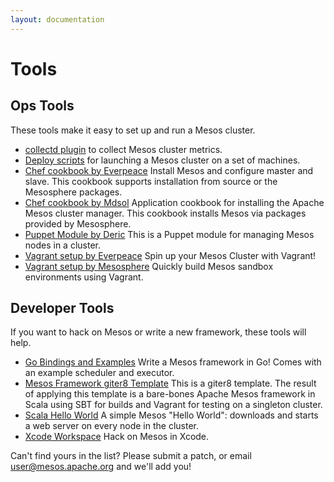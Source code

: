```yaml
---
layout: documentation
---
```


# Tools

## Ops Tools

These tools make it easy to set up and run a Mesos cluster.

* [collectd plugin](https://github.com/rayrod2030/collectd-mesos) to collect Mesos cluster metrics.
* [Deploy scripts](deploy-scripts.md) for launching a Mesos cluster on a set of machines.
* [Chef cookbook by Everpeace](https://github.com/everpeace/cookbook-mesos) Install Mesos and configure master and slave. This cookbook supports installation from source or the Mesosphere packages.
* [Chef cookbook by Mdsol](https://github.com/mdsol/mesos_cookbook) Application cookbook for installing the Apache Mesos cluster manager. This cookbook installs Mesos via packages provided by Mesosphere.
* [Puppet Module by Deric](https://github.com/deric/puppet-mesos) This is a Puppet module for managing Mesos nodes in a cluster.
* [Vagrant setup by Everpeace](https://github.com/everpeace/vagrant-mesos) Spin up your Mesos Cluster with Vagrant!
* [Vagrant setup by Mesosphere](https://github.com/mesosphere/playa-mesos) Quickly build Mesos sandbox environments using Vagrant.

## Developer Tools

If you want to hack on Mesos or write a new framework, these tools will help.

* [Go Bindings and Examples](https://github.com/mesosphere/mesos-go) Write a Mesos framework in Go! Comes with an example scheduler and executor.
* [Mesos Framework giter8 Template](https://github.com/mesosphere/scala-sbt-mesos-framework.g8) This is a giter8 template. The result of applying this template is a bare-bones Apache Mesos framework in Scala using SBT for builds and Vagrant for testing on a singleton cluster.
* [Scala Hello World](https://gist.github.com/guenter/7471695) A simple Mesos "Hello World": downloads and starts a web server on every node in the cluster.
* [Xcode Workspace](https://github.com/tillt/xcode-mesos) Hack on Mesos in Xcode.

Can't find yours in the list? Please submit a patch, or email user@mesos.apache.org and we'll add you!